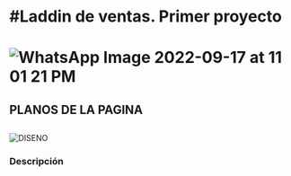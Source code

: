 <h1>#Laddin de ventas. Primer proyecto<h1>

![WhatsApp Image 2022-09-17 at 11 01 21 PM](https://user-images.githubusercontent.com/111409356/192085028-39e2b38d-c198-4d82-9876-4d9731e778b7.jpeg)
## <h2> PLANOS DE LA PAGINA <h2>
  
  ![DISENO](https://user-images.githubusercontent.com/111409356/192085761-11571ea9-7666-4c0a-953e-fbbc2ff12e19.png)
<h3> Descripción <h3>
  
